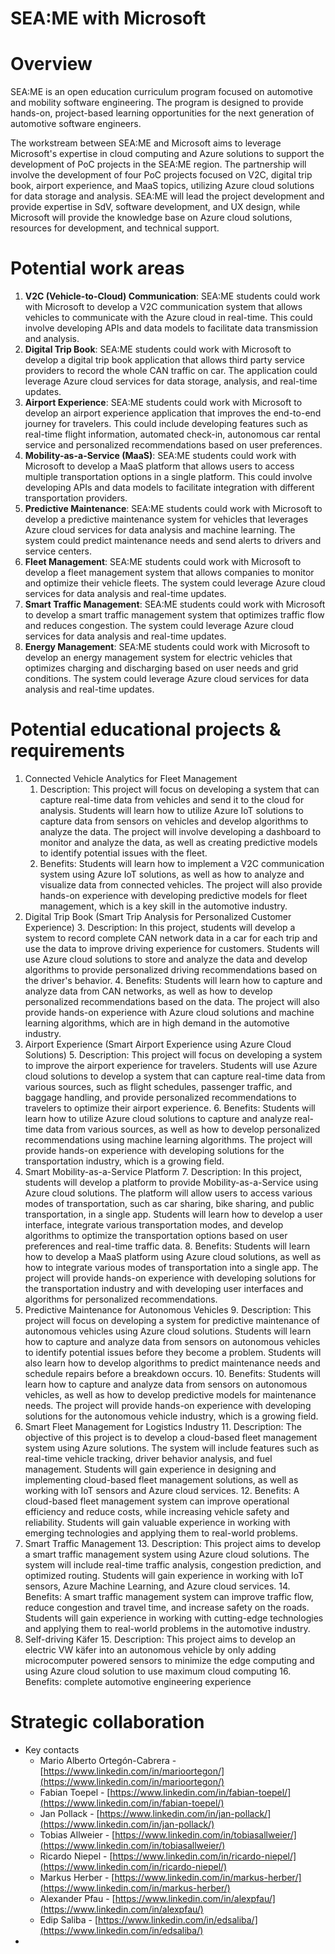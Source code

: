 # SEA:ME with Microsoft


# Overview

SEA:ME is an open education curriculum program focused on automotive and mobility software engineering. The program is designed to provide hands-on, project-based learning opportunities for the next generation of automotive software engineers.

The workstream between SEA:ME and Microsoft aims to leverage Microsoft's expertise in cloud computing and Azure solutions to support the development of PoC projects in the SEA:ME region. The partnership will involve the development of four PoC projects focused on V2C, digital trip book, airport experience, and MaaS topics, utilizing Azure cloud solutions for data storage and analysis. SEA:ME will lead the project development and provide expertise in SdV, software development, and UX design, while Microsoft will provide the knowledge base on Azure cloud solutions, resources for development, and technical support.


# Potential work areas



1. **V2C (Vehicle-to-Cloud) Communication**: SEA:ME students could work with Microsoft to develop a V2C communication system that allows vehicles to communicate with the Azure cloud in real-time. This could involve developing APIs and data models to facilitate data transmission and analysis.
2. **Digital Trip Book**: SEA:ME students could work with Microsoft to develop a digital trip book application that allows third party service providers to record the whole CAN traffic on car. The application could leverage Azure cloud services for data storage, analysis, and real-time updates.
3. **Airport Experience**: SEA:ME students could work with Microsoft to develop an airport experience application that improves the end-to-end journey for travelers. This could include developing features such as real-time flight information, automated check-in, autonomous car rental service and personalized recommendations based on user preferences.
4. **Mobility-as-a-Service (MaaS)**: SEA:ME students could work with Microsoft to develop a MaaS platform that allows users to access multiple transportation options in a single platform. This could involve developing APIs and data models to facilitate integration with different transportation providers.
5. **Predictive Maintenance**: SEA:ME students could work with Microsoft to develop a predictive maintenance system for vehicles that leverages Azure cloud services for data analysis and machine learning. The system could predict maintenance needs and send alerts to drivers and service centers.
6. **Fleet Management**: SEA:ME students could work with Microsoft to develop a fleet management system that allows companies to monitor and optimize their vehicle fleets. The system could leverage Azure cloud services for data analysis and real-time updates.
7. **Smart Traffic Management**: SEA:ME students could work with Microsoft to develop a smart traffic management system that optimizes traffic flow and reduces congestion. The system could leverage Azure cloud services for data analysis and real-time updates.
8. **Energy Management**: SEA:ME students could work with Microsoft to develop an energy management system for electric vehicles that optimizes charging and discharging based on user needs and grid conditions. The system could leverage Azure cloud services for data analysis and real-time updates.


# Potential educational projects & requirements



1. Connected Vehicle Analytics for Fleet Management
    1. Description: This project will focus on developing a system that can capture real-time data from vehicles and send it to the cloud for analysis. Students will learn how to utilize Azure IoT solutions to capture data from sensors on vehicles and develop algorithms to analyze the data. The project will involve developing a dashboard to monitor and analyze the data, as well as creating predictive models to identify potential issues with the fleet.
    2. Benefits: Students will learn how to implement a V2C communication system using Azure IoT solutions, as well as how to analyze and visualize data from connected vehicles. The project will also provide hands-on experience with developing predictive models for fleet management, which is a key skill in the automotive industry.
2. Digital Trip Book (Smart Trip Analysis for Personalized Customer Experience)
    3. Description: In this project, students will develop a system to record complete CAN network data in a car for each trip and use the data to improve driving experience for customers. Students will use Azure cloud solutions to store and analyze the data and develop algorithms to provide personalized driving recommendations based on the driver's behavior.
    4. Benefits: Students will learn how to capture and analyze data from CAN networks, as well as how to develop personalized recommendations based on the data. The project will also provide hands-on experience with Azure cloud solutions and machine learning algorithms, which are in high demand in the automotive industry.
3. Airport Experience (Smart Airport Experience using Azure Cloud Solutions)
    5. Description: This project will focus on developing a system to improve the airport experience for travelers. Students will use Azure cloud solutions to develop a system that can capture real-time data from various sources, such as flight schedules, passenger traffic, and baggage handling, and provide personalized recommendations to travelers to optimize their airport experience.
    6. Benefits: Students will learn how to utilize Azure cloud solutions to capture and analyze real-time data from various sources, as well as how to develop personalized recommendations using machine learning algorithms. The project will provide hands-on experience with developing solutions for the transportation industry, which is a growing field.
4. Smart Mobility-as-a-Service Platform
    7. Description: In this project, students will develop a platform to provide Mobility-as-a-Service using Azure cloud solutions. The platform will allow users to access various modes of transportation, such as car sharing, bike sharing, and public transportation, in a single app. Students will learn how to develop a user interface, integrate various transportation modes, and develop algorithms to optimize the transportation options based on user preferences and real-time traffic data.
    8. Benefits: Students will learn how to develop a MaaS platform using Azure cloud solutions, as well as how to integrate various modes of transportation into a single app. The project will provide hands-on experience with developing solutions for the transportation industry and with developing user interfaces and algorithms for personalized recommendations.
5. Predictive Maintenance for Autonomous Vehicles
    9. Description: This project will focus on developing a system for predictive maintenance of autonomous vehicles using Azure cloud solutions. Students will learn how to capture and analyze data from sensors on autonomous vehicles to identify potential issues before they become a problem. Students will also learn how to develop algorithms to predict maintenance needs and schedule repairs before a breakdown occurs.
    10. Benefits: Students will learn how to capture and analyze data from sensors on autonomous vehicles, as well as how to develop predictive models for maintenance needs. The project will provide hands-on experience with developing solutions for the autonomous vehicle industry, which is a growing field.
6. Smart Fleet Management for Logistics Industry
    11. Description: The objective of this project is to develop a cloud-based fleet management system using Azure solutions. The system will include features such as real-time vehicle tracking, driver behavior analysis, and fuel management. Students will gain experience in designing and implementing cloud-based fleet management solutions, as well as working with IoT sensors and Azure cloud services.
    12. Benefits: A cloud-based fleet management system can improve operational efficiency and reduce costs, while increasing vehicle safety and reliability. Students will gain valuable experience in working with emerging technologies and applying them to real-world problems.
7. Smart Traffic Management
    13. Description: This project aims to develop a smart traffic management system using Azure cloud solutions. The system will include real-time traffic analysis, congestion prediction, and optimized routing. Students will gain experience in working with IoT sensors, Azure Machine Learning, and Azure cloud services.
    14. Benefits: A smart traffic management system can improve traffic flow, reduce congestion and travel time, and increase safety on the roads. Students will gain experience in working with cutting-edge technologies and applying them to real-world problems in the automotive industry.
8. Self-driving Käfer
    15. Description: This project aims to develop an electric VW käfer into an autonomous vehicle by only adding microcomputer powered sensors to minimize the edge computing and using Azure cloud solution to use maximum cloud computing
    16. Benefits: complete automotive engineering experience


# Strategic collaboration



* Key contacts
    * Mario Alberto Ortegón-Cabrera - [https://www.linkedin.com/in/marioortegon/](https://www.linkedin.com/in/marioortegon/)
    * Fabian Toepel - [https://www.linkedin.com/in/fabian-toepel/](https://www.linkedin.com/in/fabian-toepel/)
    * Jan Pollack - [https://www.linkedin.com/in/jan-pollack/](https://www.linkedin.com/in/jan-pollack/)
    * Tobias Allweier - [https://www.linkedin.com/in/tobiasallweier/](https://www.linkedin.com/in/tobiasallweier/)
    * Ricardo Niepel - [https://www.linkedin.com/in/ricardo-niepel/](https://www.linkedin.com/in/ricardo-niepel/)
    * Markus Herber - [https://www.linkedin.com/in/markus-herber/](https://www.linkedin.com/in/markus-herber/)
    * Alexander Pfau - [https://www.linkedin.com/in/alexpfau/](https://www.linkedin.com/in/alexpfau/)
    * Edip Saliba - [https://www.linkedin.com/in/edsaliba/](https://www.linkedin.com/in/edsaliba/)
* 